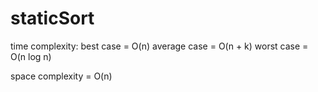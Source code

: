 # staticSort
time complexity:
best case = O(n)
average case = O(n + k)
worst case = O(n log n)

space complexity = O(n)
